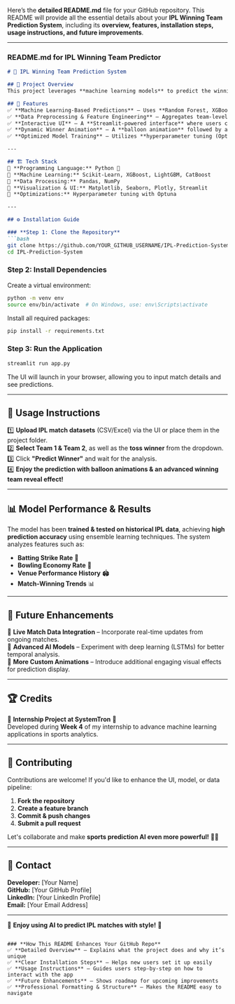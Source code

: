 Here’s the **detailed README.md** file for your GitHub repository. This README will provide all the essential details about your **IPL Winning Team Prediction System**, including its **overview, features, installation steps, usage instructions, and future improvements**.  

---

### **README.md for IPL Winning Team Predictor**  

```markdown
# 🏏 IPL Winning Team Prediction System

## 🚀 Project Overview  
This project leverages **machine learning models** to predict the winning team in an **IPL match** based on historical data, team performance, player statistics, venue conditions, and other influencing factors. Using **advanced ensemble models**, interactive UI elements, and **stylish animations**, it provides an engaging and data-driven match prediction experience.

## 🎯 Features
✅ **Machine Learning-Based Predictions** – Uses **Random Forest, XGBoost, LightGBM, CatBoost**, and **Neural Networks** to predict outcomes.  
✅ **Data Preprocessing & Feature Engineering** – Aggregates team-level **batting & bowling statistics** from historical IPL matches and deliveries data.  
✅ **Interactive UI** – A **Streamlit-powered interface** where users can select teams, toss winners, and visualize predictions.  
✅ **Dynamic Winner Animation** – A **balloon animation** followed by a **smooth text-size reduction effect** for displaying the predicted winner.  
✅ **Optimized Model Training** – Utilizes **hyperparameter tuning (Optuna)** to enhance prediction accuracy.  

---

## 🏗️ Tech Stack  
🔹 **Programming Language:** Python 🐍  
🔹 **Machine Learning:** Scikit-Learn, XGBoost, LightGBM, CatBoost  
🔹 **Data Processing:** Pandas, NumPy  
🔹 **Visualization & UI:** Matplotlib, Seaborn, Plotly, Streamlit  
🔹 **Optimizations:** Hyperparameter tuning with Optuna  

---

## ⚙️ Installation Guide

### **Step 1: Clone the Repository**
```bash
git clone https://github.com/YOUR_GITHUB_USERNAME/IPL-Prediction-System.git
cd IPL-Prediction-System
```

### **Step 2: Install Dependencies**
Create a virtual environment:
```bash
python -m venv env
source env/bin/activate  # On Windows, use: env\Scripts\activate
```

Install all required packages:
```bash
pip install -r requirements.txt
```

### **Step 3: Run the Application**
```bash
streamlit run app.py
```
The UI will launch in your browser, allowing you to input match details and see predictions.

---

## 📝 Usage Instructions
1️⃣ **Upload IPL match datasets** (CSV/Excel) via the UI or place them in the project folder.  
2️⃣ **Select Team 1 & Team 2**, as well as the **toss winner** from the dropdown.  
3️⃣ Click **"Predict Winner"** and wait for the analysis.  
4️⃣ **Enjoy the prediction with balloon animations & an advanced winning team reveal effect!**  

---

## 📊 Model Performance & Results  
The model has been **trained & tested on historical IPL data**, achieving **high prediction accuracy** using ensemble learning techniques. The system analyzes features such as:
- **Batting Strike Rate** 🏏  
- **Bowling Economy Rate** 🎯  
- **Venue Performance History** 🏟️  
- **Match-Winning Trends** 📊  

---

## 🚀 Future Enhancements  
🔹 **Live Match Data Integration** – Incorporate real-time updates from ongoing matches.  
🔹 **Advanced AI Models** – Experiment with deep learning (LSTMs) for better temporal analysis.  
🔹 **More Custom Animations** – Introduce additional engaging visual effects for prediction display.  

---

## 🏆 Credits  
🔹 **Internship Project at SystemTron** 🔹  
Developed during **Week 4** of my internship to advance machine learning applications in sports analytics.

---

## 🔗 Contributing  
Contributions are welcome! If you'd like to enhance the UI, model, or data pipeline:
1. **Fork the repository**  
2. **Create a feature branch**  
3. **Commit & push changes**  
4. **Submit a pull request**  

Let's collaborate and make **sports prediction AI even more powerful!** 🤖🏏  

---

## 📧 Contact  
**Developer:** [Your Name]  
**GitHub:** [Your GitHub Profile]  
**LinkedIn:** [Your LinkedIn Profile]  
**Email:** [Your Email Address]  

---

🌟 **Enjoy using AI to predict IPL matches with style!** 🌟  

```

### **How This README Enhances Your GitHub Repo**
✅ **Detailed Overview** – Explains what the project does and why it’s unique  
✅ **Clear Installation Steps** – Helps new users set it up easily  
✅ **Usage Instructions** – Guides users step-by-step on how to interact with the app  
✅ **Future Enhancements** – Shows roadmap for upcoming improvements  
✅ **Professional Formatting & Structure** – Makes the README easy to navigate  


